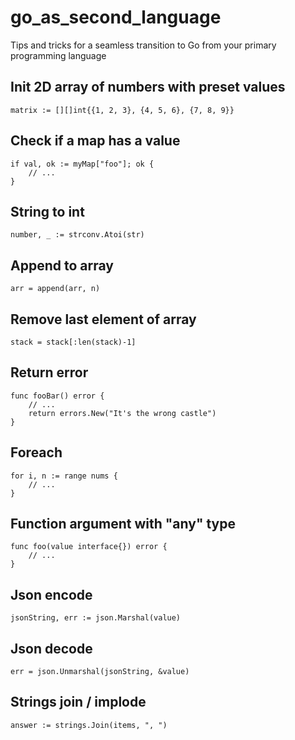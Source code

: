 # go_as_second_language
Tips and tricks for a seamless transition to Go from your primary programming language

## Init 2D array of numbers with preset values
```
matrix := [][]int{{1, 2, 3}, {4, 5, 6}, {7, 8, 9}}
```

## Check if a map has a value
```
if val, ok := myMap["foo"]; ok {
    // ...
}
```

## String to int
```
number, _ := strconv.Atoi(str)
```

## Append to array
```
arr = append(arr, n)
```

## Remove last element of array
```
stack = stack[:len(stack)-1]
```

## Return error
```
func fooBar() error {
    // ...
    return errors.New("It's the wrong castle")
}
```

## Foreach
```
for i, n := range nums {
    // ...
}
```

## Function argument with "any" type
```
func foo(value interface{}) error {
    // ...
}
```

## Json encode
```
jsonString, err := json.Marshal(value)
```

## Json decode
```
err = json.Unmarshal(jsonString, &value)
```

## Strings join / implode
```
answer := strings.Join(items, ", ")
```

